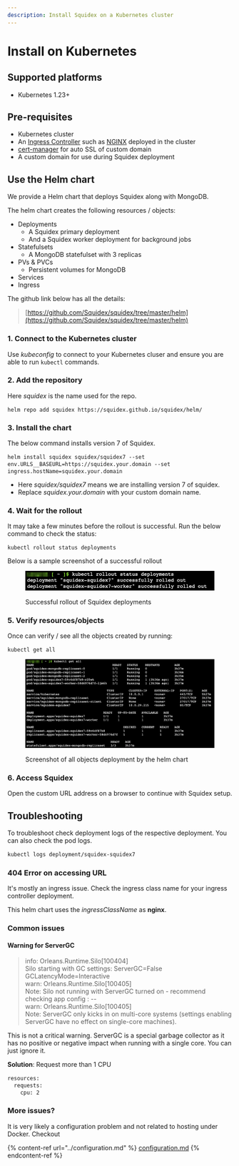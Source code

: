 ```yaml
---
description: Install Squidex on a Kubernetes cluster
---
```


# Install on Kubernetes

## Supported platforms

* Kubernetes 1.23+

## Pre-requisites

* Kubernetes cluster
* An [Ingress Controller](https://kubernetes.io/docs/concepts/services-networking/ingress-controllers/) such as [NGINX](https://www.nginx.com/products/nginx-ingress-controller/) deployed in the cluster
* [cert-manager](https://cert-manager.io/v0.14-docs/installation/kubernetes/) for auto SSL of custom domain
* A custom domain for use during Squidex deployment

## Use the Helm chart

We provide a Helm chart that deploys Squidex along with MongoDB.

The helm chart creates the following resources / objects:

* Deployments
  * A Squidex primary deployment
  * And a Squidex worker deployment for background jobs&#x20;
* Statefulsets
  * A MongoDB statefulset with 3 replicas&#x20;
* PVs & PVCs
  * Persistent volumes for MongoDB
* Services
* Ingress

The github link below has all the details:

> [https://github.com/Squidex/squidex/tree/master/helm](https://github.com/Squidex/squidex/tree/master/helm)

### 1. Connect to the Kubernetes cluster

Use _kubeconfig_ to connect to your Kubernetes cluser and ensure you are able to run `kubectl` commands.

### 2. Add the repository

Here _squidex_ is the name used for the repo.&#x20;

```
helm repo add squidex https://squidex.github.io/squidex/helm/
```

### 3. Install the chart

The below command installs version 7 of Squidex. &#x20;

```
helm install squidex squidex/squidex7 --set env.URLS__BASEURL=https://squidex.your.domain --set ingress.hostName=squidex.your.domain
```

* Here _squidex/squidex7_ means we are installing version 7 of squidex.
* Replace _squidex.your.domain_ with your custom domain name.

### 4. Wait for the rollout

It may take a few minutes before the rollout is successful. Run the below command to check the status:

```
kubectl rollout status deployments
```

Below is a sample screenshot of a successful rollout

<figure><img src="../../../.gitbook/assets/2022-12-08_16-46.png" alt=""><figcaption><p>Successful rollout of Squidex deployments</p></figcaption></figure>

### 5. Verify resources/objects

Once can verify / see all the objects created by running:

```
kubectl get all
```

<figure><img src="../../../.gitbook/assets/2022-12-08_16-54.png" alt=""><figcaption><p>Screenshot of all objects deployment by the helm chart</p></figcaption></figure>

### 6. Access Squidex

Open the custom URL address on a browser to continue with Squidex setup.

## Troubleshooting

To troubleshoot check deployment logs of the respective deployment. You can also check the pod logs.

```bash
kubectl logs deployment/squidex-squidex7
```

### 404 Error on accessing URL

It's mostly an ingress issue. Check the ingress class name for your ingress controller deployment.

This helm chart uses the _ingressClassName_ as **nginx**.

### Common issues

#### Warning for ServerGC

> info: Orleans.Runtime.Silo\[100404]\
> Silo starting with GC settings: ServerGC=False GCLatencyMode=Interactive\
> warn: Orleans.Runtime.Silo\[100405]\
> Note: Silo not running with ServerGC turned on - recommend checking app config : --\
> warn: Orleans.Runtime.Silo\[100405]\
> Note: ServerGC only kicks in on multi-core systems (settings enabling ServerGC have no effect on single-core machines).

This is not a critical warning. ServerGC is a special garbage collector as it has no positive or negative impact when running with a single core. You can just ignore it.

**Solution**: Request more than 1 CPU&#x20;

```
resources:
  requests:
    cpu: 2
```

### More issues?

It is very likely a configuration problem and not related to hosting under Docker. Checkout

{% content-ref url="../configuration.md" %}
[configuration.md](../configuration.md)
{% endcontent-ref %}
